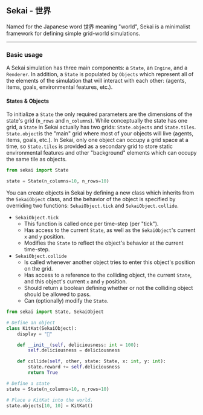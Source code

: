 ## Sekai - 世界

Named for the Japanese word 世界 meaning "world", Sekai is a minimalist framework for defining simple grid-world
simulations.

---
### Basic usage
A Sekai simulation has three main components: a `State`, an `Engine`, and a `Renderer`. In addition, a `State` is
populated by `Objects` which represent all of the elements of the simulation that will interact with each other:
(agents, items, goals, environmental features, etc.).

#### States & Objects
To initialize a `State` the only required parameters are the dimensions of the state's grid (`n_rows` and `n_columns`).
While conceptually the state has one grid, a `State` in Sekai actually has two grids: `State.objects` and `State.tiles`.
`State.object`is the "main" grid where most of your objects will live (agents, items, goals, etc.). In Sekai, only one
object can occupy a grid space at a time, so `State.tiles` is provided as a secondary grid to store static environmental
features and other "background" elements which can occupy the same tile as objects.

```python
from sekai import State

state = State(n_columns=10, n_rows=10)
```

You can create objects in Sekai by defining a new class which inherits from the `SekaiObject` class, and the behavior of
the object is specified by overriding two functions: `SekaiObject.tick` and `SekaiObject.collide`.

- `SekaiObject.tick`
    - This function is called once per time-step (per "tick").
    - Has access to the current `State`, as well as the `SekaiObject`'s current `x` and `y` position.
    - Modifies the `State` to reflect the object's behavior at the current time-step.
- `SekaiObject.collide`
    - Is called whenever another object tries to enter this object's position on the grid.
    - Has access to a reference to the colliding object, the current `State`, and this object's current `x` and `y`
    position.
    - Should return a boolean defining whether or not the colliding object should be allowed to pass.
    - Can (optionally) modify the `State`.
 
```python
from sekai import State, SekaiObject

# Define an object
class KitKat(SekaiObject):
    display = "🍫"

    def __init__(self, deliciousness: int = 100):
        self.deliciousness = deliciousness

    def collide(self, other, state: State, x: int, y: int):
        state.reward += self.deliciousness
        return True

# Define a state
state = State(n_columns=10, n_rows=10)

# Place a KitKat into the world.
state.objects[10, 10] = KitKat()
```